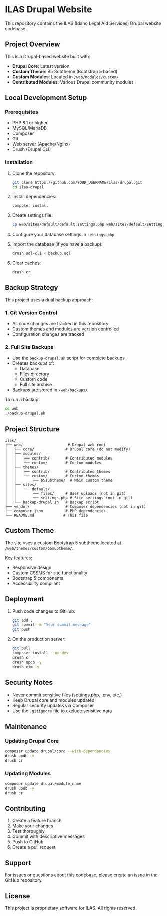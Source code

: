 # ILAS Drupal Website

This repository contains the ILAS (Idaho Legal Aid Services) Drupal website codebase.

## Project Overview

This is a Drupal-based website built with:
- **Drupal Core**: Latest version
- **Custom Theme**: B5 Subtheme (Bootstrap 5 based)
- **Custom Modules**: Located in `/web/modules/custom/`
- **Contributed Modules**: Various Drupal community modules

## Local Development Setup

### Prerequisites
- PHP 8.1 or higher
- MySQL/MariaDB
- Composer
- Git
- Web server (Apache/Nginx)
- Drush (Drupal CLI)

### Installation

1. Clone the repository:
   ```bash
   git clone https://github.com/YOUR_USERNAME/ilas-drupal.git
   cd ilas-drupal
   ```

2. Install dependencies:
   ```bash
   composer install
   ```

3. Create settings file:
   ```bash
   cp web/sites/default/default.settings.php web/sites/default/settings.php
   ```

4. Configure your database settings in `settings.php`

5. Import the database (if you have a backup):
   ```bash
   drush sql-cli < backup.sql
   ```

6. Clear caches:
   ```bash
   drush cr
   ```

## Backup Strategy

This project uses a dual backup approach:

### 1. Git Version Control
- All code changes are tracked in this repository
- Custom themes and modules are version controlled
- Configuration changes are tracked

### 2. Full Site Backups
- Use the `backup-drupal.sh` script for complete backups
- Creates backups of:
  - Database
  - Files directory
  - Custom code
  - Full site archive
- Backups are stored in `/web/backups/`

To run a backup:
```bash
cd web
./backup-drupal.sh
```

## Project Structure

```
ilas/
├── web/                    # Drupal web root
│   ├── core/              # Drupal core (do not modify)
│   ├── modules/           
│   │   ├── contrib/       # Contributed modules
│   │   └── custom/        # Custom modules
│   ├── themes/
│   │   ├── contrib/       # Contributed themes
│   │   └── custom/        # Custom themes
│   │       └── b5subtheme/  # Main custom theme
│   ├── sites/
│   │   └── default/
│   │       ├── files/     # User uploads (not in git)
│   │       └── settings.php # Site settings (not in git)
│   └── backup-drupal.sh   # Backup script
├── vendor/                # Composer dependencies (not in git)
├── composer.json          # PHP dependencies
└── README.md             # This file
```

## Custom Theme

The site uses a custom Bootstrap 5 subtheme located at `/web/themes/custom/b5subtheme/`.

Key features:
- Responsive design
- Custom CSS/JS for site functionality
- Bootstrap 5 components
- Accessibility compliant

## Deployment

1. Push code changes to GitHub:
   ```bash
   git add .
   git commit -m "Your commit message"
   git push
   ```

2. On the production server:
   ```bash
   git pull
   composer install --no-dev
   drush cr
   drush updb -y
   drush cim -y
   ```

## Security Notes

- Never commit sensitive files (settings.php, .env, etc.)
- Keep Drupal core and modules updated
- Regular security updates via Composer
- Use the `.gitignore` file to exclude sensitive data

## Maintenance

### Updating Drupal Core
```bash
composer update drupal/core --with-dependencies
drush updb -y
drush cr
```

### Updating Modules
```bash
composer update drupal/module_name
drush updb -y
drush cr
```

## Contributing

1. Create a feature branch
2. Make your changes
3. Test thoroughly
4. Commit with descriptive messages
5. Push to GitHub
6. Create a pull request

## Support

For issues or questions about this codebase, please create an issue in the GitHub repository.

## License

This project is proprietary software for ILAS. All rights reserved.
